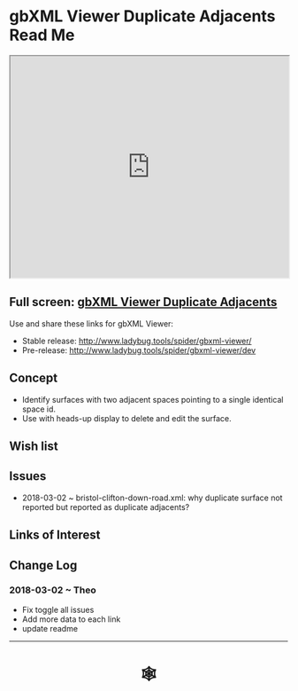 <span style=display:none; >[You are now in a GitHub source code view - click this link to view Read Me file as a web page](http://www.ladybug.tools/spider/index.html#gbxml-viewer/r10-4/gv-adj/README.md "View file as a web page." ) </span>

# gbXML Viewer Duplicate Adjacents Read Me


<iframe class=iframeReadMe src=http://www.ladybug.tools/spider/gbxml-viewer/r10-4/gv-adj/gv-adj.html width=100% height=400px >Iframes are not displayed on github.com</iframe>


## Full screen: [gbXML Viewer Duplicate Adjacents]( http://www.ladybug.tools/spider/gbxml-viewer/r10-4/gv-adj/gv-adj.html )

Use and share these links for gbXML Viewer:

* Stable release: <http://www.ladybug.tools/spider/gbxml-viewer/>
* Pre-release: <http://www.ladybug.tools/spider/gbxml-viewer/dev>


## Concept

* Identify surfaces with two adjacent spaces pointing to a single identical space id.
* Use with heads-up display to delete and edit the surface.


## Wish list



## Issues

* 2018-03-02 ~  bristol-clifton-down-road.xml: why duplicate surface not reported but reported as duplicate adjacents?



## Links of Interest



## Change Log

### 2018-03-02 ~  Theo

* Fix toggle all issues
* Add more data to each link
* update readme

***

# <center title="hello!" ><a href=javascript:window.scrollTo(0,0); style=text-decoration:none; > &#x1f578; </a></center>



